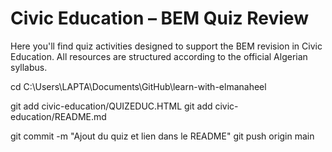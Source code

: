 # Civic Education – BEM Quiz Review

Here you'll find quiz activities designed to support the BEM revision in Civic Education. All resources are structured according to the official Algerian syllabus.

cd C:\Users\LAPTA\Documents\GitHub\learn-with-elmanaheel

git add civic-education/QUIZEDUC.HTML
git add civic-education/README.md

git commit -m "Ajout du quiz et lien dans le README"
git push origin main





